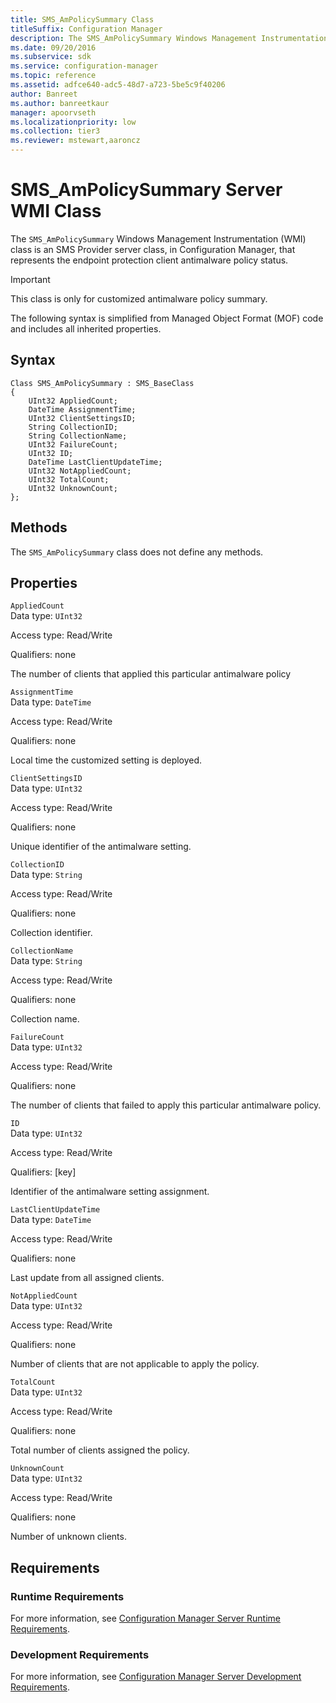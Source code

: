 ```yaml
---
title: SMS_AmPolicySummary Class
titleSuffix: Configuration Manager
description: The SMS_AmPolicySummary Windows Management Instrumentation class is an SMS Provider server class in Configuration Manager.
ms.date: 09/20/2016
ms.subservice: sdk
ms.service: configuration-manager
ms.topic: reference
ms.assetid: adfce640-adc5-48d7-a723-5be5c9f40206
author: Banreet
ms.author: banreetkaur
manager: apoorvseth
ms.localizationpriority: low
ms.collection: tier3
ms.reviewer: mstewart,aaroncz 
---
```

# SMS_AmPolicySummary Server WMI Class
The `SMS_AmPolicySummary` Windows Management Instrumentation (WMI) class is an SMS Provider server class, in Configuration Manager, that represents the endpoint protection client antimalware policy status.  

> [!IMPORTANT]
>  This class is only for customized antimalware policy summary.  

 The following syntax is simplified from Managed Object Format (MOF) code and includes all inherited properties.  

## Syntax  

```  
Class SMS_AmPolicySummary : SMS_BaseClass  
{  
    UInt32 AppliedCount;  
    DateTime AssignmentTime;  
    UInt32 ClientSettingsID;  
    String CollectionID;  
    String CollectionName;  
    UInt32 FailureCount;  
    UInt32 ID;  
    DateTime LastClientUpdateTime;  
    UInt32 NotAppliedCount;  
    UInt32 TotalCount;  
    UInt32 UnknownCount;  
};  
```  

## Methods  
 The `SMS_AmPolicySummary` class does not define any methods.  

## Properties  
 `AppliedCount`  
 Data type: `UInt32`  

 Access type: Read/Write  

 Qualifiers: none  

 The number of clients that applied this particular antimalware policy  

 `AssignmentTime`  
 Data type: `DateTime`  

 Access type: Read/Write  

 Qualifiers: none  

 Local time the customized setting is deployed.  

 `ClientSettingsID`  
 Data type: `UInt32`  

 Access type: Read/Write  

 Qualifiers: none  

 Unique identifier of the antimalware setting.  

 `CollectionID`  
 Data type: `String`  

 Access type: Read/Write  

 Qualifiers: none  

 Collection identifier.  

 `CollectionName`  
 Data type: `String`  

 Access type: Read/Write  

 Qualifiers: none  

 Collection name.  

 `FailureCount`  
 Data type: `UInt32`  

 Access type: Read/Write  

 Qualifiers: none  

 The number of clients that failed to apply this particular antimalware policy.  

 `ID`  
 Data type: `UInt32`  

 Access type: Read/Write  

 Qualifiers: [key]  

 Identifier of the antimalware setting assignment.  

 `LastClientUpdateTime`  
 Data type: `DateTime`  

 Access type: Read/Write  

 Qualifiers: none  

 Last update from all assigned clients.  

 `NotAppliedCount`  
 Data type: `UInt32`  

 Access type: Read/Write  

 Qualifiers: none  

 Number of clients that are not applicable to apply the policy.  

 `TotalCount`  
 Data type: `UInt32`  

 Access type: Read/Write  

 Qualifiers: none  

 Total number of clients assigned the policy.  

 `UnknownCount`  
 Data type: `UInt32`  

 Access type: Read/Write  

 Qualifiers: none  

 Number of unknown clients.  

## Requirements  

### Runtime Requirements  
 For more information, see [Configuration Manager Server Runtime Requirements](../../../develop/core/reqs/server-runtime-requirements.md).  

### Development Requirements  
 For more information, see [Configuration Manager Server Development Requirements](../../../develop/core/reqs/server-development-requirements.md).  
